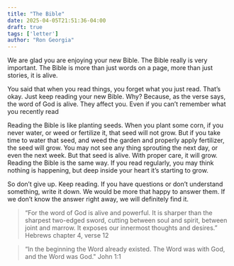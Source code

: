 ```yaml
---
title: "The Bible"
date: 2025-04-05T21:51:36-04:00
draft: true
tags: ['letter']
author: "Ron Georgia"
---
```


We are glad you are enjoying your new Bible. The Bible really is very important. The Bible is more than just words on a page, more than just stories, it is alive.

You said that when you read things, you forget what you just read. That’s okay. Just keep reading your new Bible. Why? Because, as the verse says, the word of God is alive. They affect you. Even if you can’t remember what you recently read

Reading the Bible is like planting seeds. When you plant some corn, if you never water, or weed or fertilize it, that seed will not grow. But if you take time to water that seed, and weed the garden and properly apply fertilizer, the seed will grow. You may not see any thing sprouting the next day, or even the next week. But that seed is alive. With proper care, it will grow. Reading the Bible is the same way. If you read regularly, you may think nothing is happening, but deep inside your heart it’s starting to grow.

So don’t give up. Keep reading. If you have questions or don’t understand something, write it down. We would be more that happy to answer them. If we don’t know the answer right away, we will definitely find it.

>“For the word of God is alive and powerful. It is sharper than the sharpest two-edged sword, cutting between soul and spirit, between joint and marrow. It exposes our innermost thoughts and desires.”
Hebrews chapter 4, verse 12

>“In the beginning the Word already existed. The Word was with God, and the Word was God."
John 1:1

